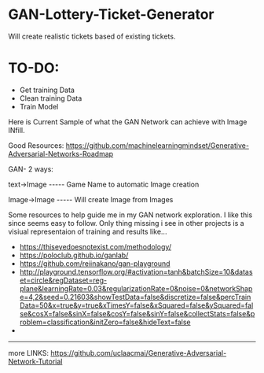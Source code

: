 # GAN-Lottery-Ticket-Generator
Will create realistic tickets based of existing tickets.


# TO-DO:
- Get training Data
- Clean training Data
- Train Model


Here is Current Sample of what the GAN Network can achieve with Image INfill.



Good Resources:
https://github.com/machinelearningmindset/Generative-Adversarial-Networks-Roadmap



GAN- 2 ways:

text->Image ----- Game Name to automatic Image creation

Image->Image ----- Will create Image from Images


Some resources to help guide me in my GAN network exploration. I like this since seems easy to follow. Only thing missing i see in other projects is a visiual representaion of training and results like...

- https://thiseyedoesnotexist.com/methodology/
- https://poloclub.github.io/ganlab/
- https://github.com/reiinakano/gan-playground
- http://playground.tensorflow.org/#activation=tanh&batchSize=10&dataset=circle&regDataset=reg-plane&learningRate=0.03&regularizationRate=0&noise=0&networkShape=4,2&seed=0.21603&showTestData=false&discretize=false&percTrainData=50&x=true&y=true&xTimesY=false&xSquared=false&ySquared=false&cosX=false&sinX=false&cosY=false&sinY=false&collectStats=false&problem=classification&initZero=false&hideText=false
-

--------

more LINKS:
https://github.com/uclaacmai/Generative-Adversarial-Network-Tutorial
